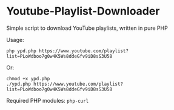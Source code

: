 # Youtube-Playlist-Downloader
Simple script to download YouTube playlists, written in pure PHP

Usage:
```
php ypd.php https://www.youtube.com/playlist?list=PLoWdboo7g0w4K5Ws8ddeGfv9iD8sS3U58
```
Or:
```
chmod +x ypd.php
./ypd.php https://www.youtube.com/playlist?list=PLoWdboo7g0w4K5Ws8ddeGfv9iD8sS3U58
```

Required PHP modules: `php-curl`
